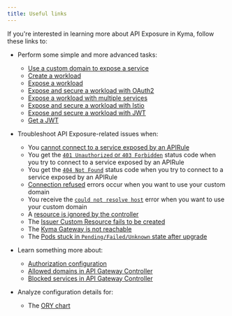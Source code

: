 ```yaml
---
title: Useful links
---
```


If you're interested in learning more about API Exposure in Kyma, follow these links to:

- Perform some simple and more advanced tasks:
  - [Use a custom domain to expose a service](../../../03-tutorials/00-api-exposure/apix-01-own-domain.md)
  - [Create a workload](../../../03-tutorials/00-api-exposure/apix-02-create-workload.md)
  - [Expose a workload](../../../03-tutorials/00-api-exposure/apix-02-expose-workload-apigateway.md)
  - [Expose and secure a workload with OAuth2](../../../03-tutorials/00-api-exposure/apix-03-expose-and-secure-workload-oauth2.md)
  - [Expose a workload with multiple services](../../../03-tutorials/00-api-exposure/apix-03-expose-multiple-services.md)
  - [Expose and secure a workload with Istio](../../../03-tutorials/00-api-exposure/apix-05-expose-and-secure-workload-istio.md)
  - [Expose and secure a workload with JWT](../../../03-tutorials/00-api-exposure/apix-05-expose-and-secure-workload-jwt.md)
  - [Get a JWT](../../../03-tutorials/00-api-exposure/apix-04-get-jwt.md)
  
- Troubleshoot API Exposure-related issues when:

  - You [cannot connect to a service exposed by an APIRule](../../../04-operation-guides/troubleshooting/api-exposure/apix-01-apigateway-connect-api-rule.md)
  - You get the [`401 Unauthorized` or `403 Forbidden`](../../../04-operation-guides/troubleshooting/api-exposure/apix-02-401-unauthorized-403-forbidden.md) status code when you try to connect to a service exposed by an APIRule
  - You get the [`404 Not Found`](../../../04-operation-guides/troubleshooting/api-exposure/apix-03-404-not-found.md) status code when you try to connect to a service exposed by an APIRule
  - [Connection refused](../../../04-operation-guides/troubleshooting/api-exposure/apix-04-dns-mgt-connection-refused.md) errors occur when you want to use your custom domain
  - You receive the [`could not resolve host`](../../../04-operation-guides/troubleshooting/api-exposure/apix-05-dns-mgt-could-not-resolve-host.md) error when you want to use your custom domain
  - A [resource is ignored by the controller](../../../04-operation-guides/troubleshooting/api-exposure/apix-06-dns-mgt-resource-ignored.md)
  - The [Issuer Custom Resource fails to be created](../../../04-operation-guides/troubleshooting/api-exposure/apix-07-cert-mgt-issuer-not-created.md)
  - The [Kyma Gateway is not reachable](../../../04-operation-guides/troubleshooting/api-exposure/apix-08-gateway-not-reachable.md)
  - The [Pods stuck in `Pending/Failed/Unknown` state after upgrade](../../../04-operation-guides/troubleshooting/api-exposure/apix-09-upgrade-sidecar-proxy.md)

- Learn something more about:

  - [Authorization configuration](../../../05-technical-reference/apix-01-config-authorizations-apigateway.md)
  - [Allowed domains in API Gateway Controller](../../../05-technical-reference/apix-02-whitelisted-domains.md)
  - [Blocked services in API Gateway Controller](../../../05-technical-reference/apix-03-blacklisted-services.md)

- Analyze configuration details for:

  - The [ORY chart](../../../05-technical-reference/00-configuration-parameters/apix-02-ory-chart.md)
